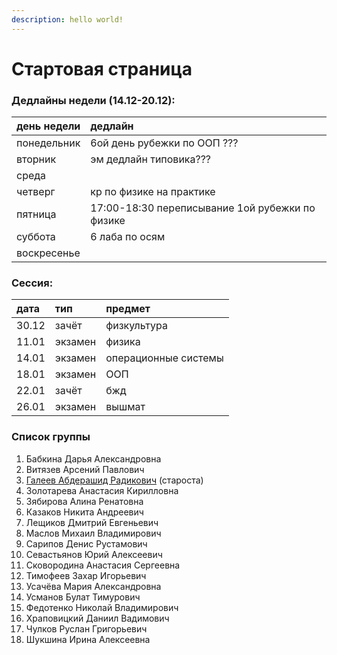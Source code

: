 ```yaml
---
description: hello world!
---
```


# Стартовая страница

### Дедлайны недели \(14.12-20.12\):

| день недели | дедлайн |
| :--- | :--- |
| понедельник | 6ой день рубежки по ООП ??? |
| вторник | эм дедлайн типовика??? |
| среда |  |
| четверг | кр по физике на практике |
| пятница | 17:00-18:30 переписывание 1ой рубежки по физике |
| суббота | 6 лаба по осям |
| воскресенье |  |

### Сессия:

| дата | тип | предмет |
| :--- | :--- | :--- |
| 30.12 | зачёт | физкультура |
| 11.01 | экзамен | физика |
| 14.01 | экзамен | операционные системы |
| 18.01 | экзамен | ООП |
| 22.01 | зачёт | бжд |
| 26.01 | экзамен | вышмат |

### Список группы

1. Бабкина Дарья Александровна 
2. Витязев Арсений Павлович 
3. [Галеев Абдерашид Радикович](https://vk.com/grashid) \(староста\) 
4. Золотарева Анастасия Кирилловна 
5. Зябирова Алина Ренатовна 
6. Казаков Никита Андреевич 
7. Лещиков Дмитрий Евгеньевич 
8. Маслов Михаил Владимирович  
9. Сарипов Денис Рустамович 
10. Севастьянов Юрий Алексеевич
11. Сковородина Анастасия Сергеевна
12. Тимофеев Захар Игорьевич 
13. Усачёва Мария Александровна 
14. Усманов Булат Тимурович 
15. Федотенко Николай Владимирович 
16. Храповицкий Даниил Вадимович 
17. Чулков Руслан Григорьевич 
18. Шукшина Ирина Алексеевна

